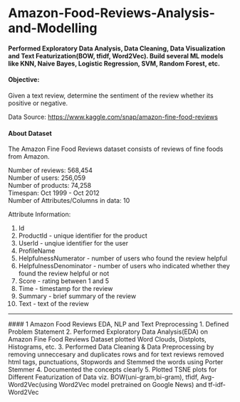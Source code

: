 # Amazon-Food-Reviews-Analysis-and-Modelling


#### Performed Exploratory Data Analysis, Data Cleaning, Data Visualization and Text Featurization(BOW, tfidf, Word2Vec). Build several ML models like KNN, Naive Bayes, Logistic Regression, SVM, Random Forest, etc.

#### Objective:
Given a text review, determine the sentiment of the review whether its positive or negative.

Data Source: https://www.kaggle.com/snap/amazon-fine-food-reviews

#### About Dataset

The Amazon Fine Food Reviews dataset consists of reviews of fine foods from Amazon.<br>

Number of reviews: 568,454<br>
Number of users: 256,059<br>
Number of products: 74,258<br>
Timespan: Oct 1999 - Oct 2012<br>
Number of Attributes/Columns in data: 10 

Attribute Information:

1. Id
2. ProductId - unique identifier for the product
3. UserId - unqiue identifier for the user
4. ProfileName
5. HelpfulnessNumerator - number of users who found the review helpful
6. HelpfulnessDenominator - number of users who indicated whether they found the review helpful or not
7. Score - rating between 1 and 5
8. Time - timestamp for the review
9. Summary - brief summary of the review
10. Text - text of the review
<hr>
#### 1 Amazon Food Reviews EDA, NLP and Text Preprocessing
1. Defined Problem Statement  
2. Performed Exploratory Data Analysis(EDA) on Amazon Fine Food Reviews Dataset plotted Word Clouds, Distplots, Histograms, etc.
3. Performed Data Cleaning & Data Preprocessing by removing unneccesary and duplicates rows and for text reviews removed html tags, punctuations, Stopwords and Stemmed the words using Porter Stemmer 
4. Documented the concepts clearly
5. Plotted TSNE plots for Different Featurization of Data viz. BOW(uni-gram,bi-gram), tfidf, Avg-Word2Vec(using Word2Vec model pretrained on Google News) and tf-idf-Word2Vec




